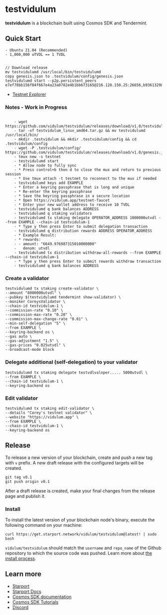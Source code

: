 # testvidulum

**testvidulum** is a blockchain built using Cosmos SDK and Tendermint.

##  Quick Start

```
- Ubuntu 21.04 (Recommended)
- 1,000,000 uTVDL == 1 TVDL


// Download release
mv testvidulumd /usr/local/bin/testvidulumd
copy genesis.json to .testvidulum/config/genesis.json
testvidulumd start --p2p.persistent_peers e7ef78bb156f04f667e4a23a0782e4b1bb673165@216.128.150.25:26656,b9361329891f1acda1f93e55f73642736759e5bb@66.42.124.230:26656

```

- [Testnet Explorer](https://testnet-explorer.vidulum.app)


### Notes - Work in Progress
```
    
    - wget https://github.com/vidulum/testvidulum/releases/download/v1.0/testvidulum_linux_amd64.tar.gz
    - tar -xf testvidulum_linux_amd64.tar.gz && mv testvidulumd /usr/local/bin/
    - mkdir .testvidulum && mkdir .testvidulum/config && cd .testvidulum/config
    - wget -P .testvidulum/config/ https://github.com/vidulum/testvidulum/releases/download/v1.0/genesis.json
    - tmux new -s testnet
    - testvidulumd start
    - * Allow node to fully sync
    - * Press control+b then d to close the mux and return to previous session
    - * Use tmux attach -t testnet to reconnect to the mux if needed
    - testvidulumd keys add EXAMPLE
    - * Enter a keyring passphrase that is long and unique
    - * Re-enter the keyring passphrase
    - * Save the keyring passphrase in a secure location
    - * Open https://vidulum.app/testnet-faucet
    - * Enter your new wallet address to receive 10 TVDL
    - testvidulumd q bank balances ADDRESS
    - testvidulumd q staking validators
    - testvidulumd tx staking delegate OPERATOR_ADDRESS 1000000utvdl --from EXAMPLE --chain-id testvidulum-1
    - * Type y then press Enter to submit delegation transaction
    - testvidulumd q distribution rewards ADDRESS OPERATOR_ADDRESS
    - * Example Result:
    - * rewards:
    - - amount: "6649.976987315010000000"
    -   denom: utvdl
    - testvidulumd tx distribution withdraw-all-rewards --from EXAMPLE --chain-id testvidulum-1
    - * Type y then press Enter to submit rewards withdraw transaction
    - testvidulumd q bank balances ADDRESS

```

### Create a validator
```
testvidulumd tx staking create-validator \
--amount "8000000utvdl" \
--pubkey $(testvidulumd tendermint show-validator) \
--moniker CoreysValidator \
--chain-id testvidulum-1 \
--commission-rate "0.10" \
--commission-max-rate "0.20" \
--commission-max-change-rate "0.01" \
--min-self-delegation "5" \
--from EXAMPLE \
--keyring-backend os \
--gas auto \
--gas-adjustment "1.5" \
--gas-prices "0.025utvdl" \
--broadcast-mode block
```

### Delegate additional (self-delegation) to your validator
```
testvidulumd tx staking delegate testvdlvaloper..... 5000utvdl \
--from EXAMPLE \
--chain-id testvidulum-1 \
--keyring-backend os
```

### Edit validator
```
testvidulumd tx staking edit-validator \
--details "Corey's testnet validator" \
--website "https://vidulum.app" \
--from EXAMPLE \
--chain-id testvidulum-1 \
--keyring-backend os
```

## Release

To release a new version of your blockchain, create and push a new tag with `v` prefix. A new draft release with the configured targets will be created.

```
git tag v0.1
git push origin v0.1
```

After a draft release is created, make your final changes from the release page and publish it.

### Install

To install the latest version of your blockchain node's binary, execute the following command on your machine:

```
curl https://get.starport.network/vidulum/testvidulum@latest! | sudo bash
```

`vidulum/testvidulum` should match the `username` and `repo_name` of the Github repository to which the source code was pushed. Learn more about [the install process](https://github.com/allinbits/starport-installer).

## Learn more

- [Starport](https://github.com/tendermint/starport)
- [Starport Docs](https://docs.starport.network)
- [Cosmos SDK documentation](https://docs.cosmos.network)
- [Cosmos SDK Tutorials](https://tutorials.cosmos.network)
- [Discord](https://discord.gg/cosmosnetwork)
